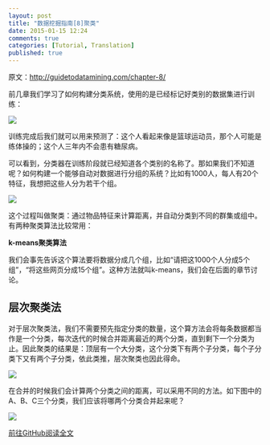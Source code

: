 ```yaml
---
layout: post
title: "数据挖掘指南[8]聚类"
date: 2015-01-15 12:24
comments: true
categories: [Tutorial, Translation]
published: true
---
```


原文：http://guidetodatamining.com/chapter-8/

前几章我们学习了如何构建分类系统，使用的是已经标记好类别的数据集进行训练：

![](https://github.com/jizhang/guidetodatamining/raw/master/img/chapter-8/chapter-8-1.png)

训练完成后我们就可以用来预测了：这个人看起来像是篮球运动员，那个人可能是练体操的；这个人三年内不会患有糖尿病。

可以看到，分类器在训练阶段就已经知道各个类别的名称了。那如果我们不知道呢？如何构建一个能够自动对数据进行分组的系统？比如有1000人，每人有20个特征，我想把这些人分为若干个组。

![](https://github.com/jizhang/guidetodatamining/raw/master/img/chapter-8/chapter-8-2.png)

这个过程叫做聚类：通过物品特征来计算距离，并自动分类到不同的群集或组中。有两种聚类算法比较常用：

**k-means聚类算法**

我们会事先告诉这个算法要将数据分成几个组，比如“请把这1000个人分成5个组”，“将这些网页分成15个组”。这种方法就叫k-means，我们会在后面的章节讨论。

## 层次聚类法

对于层次聚类法，我们不需要预先指定分类的数量，这个算方法会将每条数据都当作是一个分类，每次迭代的时候合并距离最近的两个分类，直到剩下一个分类为止。因此聚类的结果是：顶层有一个大分类，这个分类下有两个子分类，每个子分类下又有两个子分类，依此类推，层次聚类也因此得命。

![](https://github.com/jizhang/guidetodatamining/raw/master/img/chapter-8/chapter-8-3.png)

在合并的时候我们会计算两个分类之间的距离，可以采用不同的方法。如下图中的A、B、C三个分类，我们应该将哪两个分类合并起来呢？

![](https://github.com/jizhang/guidetodatamining/raw/master/img/chapter-8/chapter-8-4.png)

[前往GitHub阅读全文](https://github.com/jizhang/guidetodatamining/blob/master/chapter-8.md)
